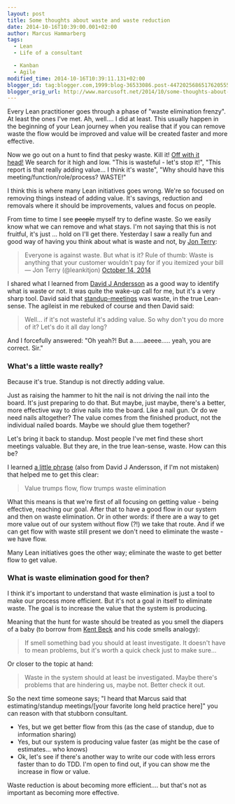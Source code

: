 ```yaml
---
layout: post
title: Some thoughts about waste and waste reduction
date: 2014-10-16T10:39:00.001+02:00
author: Marcus Hammarberg
tags:
  - Lean
  - Life of a consultant

  - Kanban
  - Agile
modified_time: 2014-10-16T10:39:11.131+02:00
blogger_id: tag:blogger.com,1999:blog-36533086.post-4472025686517620555
blogger_orig_url: http://www.marcusoft.net/2014/10/some-thoughts-about-waste-and-waste.html
---
```



<div dir="ltr" style="text-align: left;" trbidi="on">

Every Lean practitioner goes through a phase of "waste elimination
frenzy". At least the ones I've met. Ah, well.... I did at least.
This usually happen in the beginning of your Lean journey when you
realise that if you can remove waste the flow would be improved and
value will be created faster and more effective.

Now we go out on a hunt to find that pesky waste. Kill it!
<a href="https://www.youtube.com/watch?v=Eobuu-IexvI"
target="_blank">Off with it head!</a> We search for it high and low.
"This is wasteful - let's stop it!", "This report is that really adding
value... I think it's waste", "Why should have this
meeting/function/role/process? WASTE!"

I think this is where many Lean initiatives goes wrong. We're so focused
on removing things instead of adding value. It's savings, reduction and
removals where it should be improvements, values and focus on people.

From time to time I see ~~people~~ myself try to define waste. So we
easily know what we can remove and what stays. I'm not saying that this
is not fruitful, it's just ... hold on I'll get there.
Yesterday I saw a really fun and good way of having you think about what
is waste and not, by
<a href="https://twitter.com/leankitjon" target="_blank">Jon Terry</a>:

> Everyone is against waste. But what is it? Rule of thumb: Waste is
> anything that your customer wouldn't pay for if you itemized your
> bill
> — Jon Terry (@leankitjon) [October 14,
> 2014](https://twitter.com/leankitjon/status/521858229954174976)
<div>

I shared what I learned from <a
href="https://www.google.com/url?sa=t&amp;rct=j&amp;q=&amp;esrc=s&amp;source=web&amp;cd=1&amp;cad=rja&amp;uact=8&amp;ved=0CCIQFjAA&amp;url=http%3A%2F%2Fwww.djaa.com%2F&amp;ei=_34_VOybOKanmAWv1IBI&amp;usg=AFQjCNGb425WH5zpVzFdP_JnggihXCQVOg&amp;sig2=r4m5fztOX3EWhmk8u5bp3A"
target="_blank">David J Andersson</a> as a good way to identify what is
waste or not. It was quite the wake-up call for me, but it's a very
sharp tool. David said that
<a href="http://martinfowler.com/articles/itsNotJustStandingUp.html"
target="_blank">standup-meetings</a> was waste, in the true Lean-sense.
The agileist in me rebuked of course and then David said:

> Well... if it's not wasteful it's adding value. So why don't you do
> more of it? Let's do it all day long? 

And I forcefully answered: "Oh yeah?! But a......aeeee..... yeah, you
are correct. Sir."

### What's a little waste really?

<div>

Because it's true. Standup is not directly adding value. 

</div>

<div>

Just as raising the hammer to hit the nail is not driving the nail into
the board. It's just preparing to do that. But maybe, just maybe,
there's a better, more effective way to drive nails into the board. Like
a nail gun. Or do we need nails altogether? The value comes from the
finished product, not the individual nailed boards. Maybe we should glue
them together? 

</div>

<div>
</div>

<div>

Let's bring it back to standup. Most people I've met find these short
meetings valuable. But they are, in the true lean-sense, waste. How can
this be? 

</div>

<div>
</div>

<div>

I learned <a href="http://www.agiledesign.co.uk/tag/lean-thinking"
target="_blank">a little phrase</a> (also from David J Andersson, if I'm
not mistaken) that helped me to get this clear:

</div>

> Value trumps flow, flow trumps waste elimination 

What this means is that we're first of all focusing on getting value -
being effective, reaching our goal. After that to have a good flow in
our system and then on waste elimination. Or in other words: if there
are a way to get more value out of our system without flow (?!) we take
that route. And if we can get flow with waste still present we don't
need to eliminate the waste - we have flow.

Many Lean initiatives goes the other way; eliminate the waste to get
better flow to get value.

### What is waste elimination good for then?

</div>

<div>

I think it's important to understand that waste elimination is just a
tool to make our process more efficient. But it's not a goal in itself
to eliminate waste. The goal is to increase the value that the system is
producing. 

</div>

<div>
</div>

<div>

Meaning that the hunt for waste should be treated as you smell the
diapers of a baby (to borrow from
<a href="https://twitter.com/KentBeck" target="_blank">Kent Beck</a> and
his code smells analogy):

</div>

> If smell something bad you should at least investigate. It doesn't
> have to mean problems, but it's worth a quick check just to make
> sure...

Or closer to the topic at hand:

> Waste in the system should at least be investigated. Maybe there's
> problems that are hindering us, maybe not. Better check it out. 

So the next time someone says; "I heard that Marcus said that
estimating/standup meetings/\[your favorite long held practice here\]"
you can reason with that stubborn consultant.


-   Yes, but we get better flow from this (as the case of standup, due
    to information sharing)
-   Yes, but our system is producing value faster (as might be the case
    of estimates... who knows)
-   Ok, let's see if there's another way to write our code with less
    errors faster than to do TDD. I'm open to find out, if you can show
    me the increase in flow or value. 


Waste reduction is about becoming more efficient.... but that's not as
important as becoming more effective.

</div>
